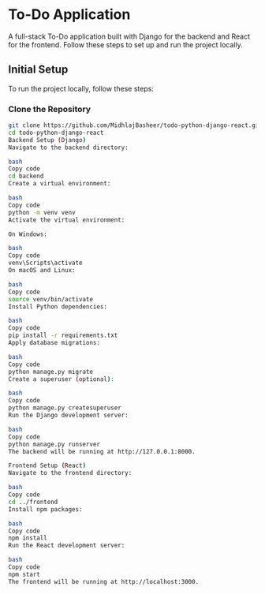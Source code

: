 # To-Do Application

A full-stack To-Do application built with Django for the backend and React for the frontend. Follow these steps to set up and run the project locally.

## Initial Setup

To run the project locally, follow these steps:

### Clone the Repository

```bash
git clone https://github.com/MidhlajBasheer/todo-python-django-react.git
cd todo-python-django-react
Backend Setup (Django)
Navigate to the backend directory:

bash
Copy code
cd backend
Create a virtual environment:

bash
Copy code
python -m venv venv
Activate the virtual environment:

On Windows:

bash
Copy code
venv\Scripts\activate
On macOS and Linux:

bash
Copy code
source venv/bin/activate
Install Python dependencies:

bash
Copy code
pip install -r requirements.txt
Apply database migrations:

bash
Copy code
python manage.py migrate
Create a superuser (optional):

bash
Copy code
python manage.py createsuperuser
Run the Django development server:

bash
Copy code
python manage.py runserver
The backend will be running at http://127.0.0.1:8000.

Frontend Setup (React)
Navigate to the frontend directory:

bash
Copy code
cd ../frontend
Install npm packages:

bash
Copy code
npm install
Run the React development server:

bash
Copy code
npm start
The frontend will be running at http://localhost:3000.

